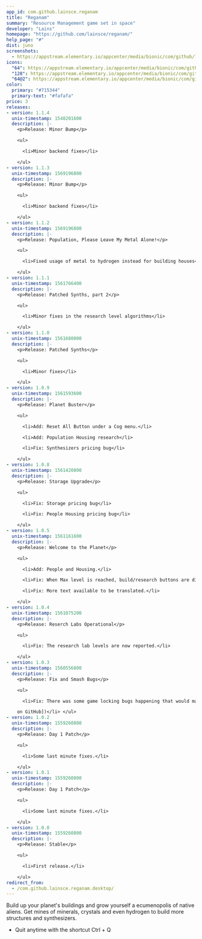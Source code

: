 ```yaml
---
app_id: com.github.lainsce.reganam
title: "Reganam"
summary: "Resource Management game set in space"
developer: "Lains"
homepage: "https://github.com/lainsce/reganam/"
help_page: "#"
dist: juno
screenshots:
  - https://appstream.elementary.io/appcenter/media/bionic/com/github/lainsce.reganam/5BCBB2BAB6B7BB1390C932F465E9A4CD/screenshots/image-1_orig.png
icons:
  "64": https://appstream.elementary.io/appcenter/media/bionic/com/github/lainsce.reganam/5BCBB2BAB6B7BB1390C932F465E9A4CD/icons/64x64/com.github.lainsce.reganam_com.github.lainsce.reganam.png
  "128": https://appstream.elementary.io/appcenter/media/bionic/com/github/lainsce.reganam/5BCBB2BAB6B7BB1390C932F465E9A4CD/icons/128x128/com.github.lainsce.reganam_com.github.lainsce.reganam.png
  "64@2": https://appstream.elementary.io/appcenter/media/bionic/com/github/lainsce.reganam/5BCBB2BAB6B7BB1390C932F465E9A4CD/icons/64x64@2/com.github.lainsce.reganam_com.github.lainsce.reganam.png
color:
  primary: "#715344"
  primary-text: "#fafafa"
price: 3
releases:
- version: 1.1.4
  unix-timestamp: 1548201600
  description: |-
    <p>Release: Minor Bump</p>

    <ul>

      <li>Minor backend fixes</li>

    </ul>
- version: 1.1.3
  unix-timestamp: 1569196800
  description: |-
    <p>Release: Minor Bump</p>

    <ul>

      <li>Minor backend fixes</li>

    </ul>
- version: 1.1.2
  unix-timestamp: 1569196800
  description: |-
    <p>Release: Population, Please Leave My Metal Alone!</p>

    <ul>

      <li>Fixed usage of metal to hydrogen instead for building houses</li>

    </ul>
- version: 1.1.1
  unix-timestamp: 1561766400
  description: |-
    <p>Release: Patched Synths, part 2</p>

    <ul>

      <li>Minor fixes in the research level algorithms</li>

    </ul>
- version: 1.1.0
  unix-timestamp: 1561680000
  description: |-
    <p>Release: Patched Synths</p>

    <ul>

      <li>Minor fixes</li>

    </ul>
- version: 1.0.9
  unix-timestamp: 1561593600
  description: |-
    <p>Release: Planet Buster</p>

    <ul>

      <li>Add: Reset All Button under a Cog menu.</li>

      <li>Add: Population Housing research</li>

      <li>Fix: Synthesizers pricing bug</li>

    </ul>
- version: 1.0.8
  unix-timestamp: 1561420800
  description: |-
    <p>Release: Storage Upgrade</p>

    <ul>

      <li>Fix: Storage pricing bug</li>

      <li>Fix: People Housing pricing bug</li>

    </ul>
- version: 1.0.5
  unix-timestamp: 1561161600
  description: |-
    <p>Release: Welcome to the Planet</p>

    <ul>

      <li>Add: People and Housing.</li>

      <li>Fix: When Max level is reached, build/research buttons are disabled.</li>

      <li>Fix: More text available to be translated.</li>

    </ul>
- version: 1.0.4
  unix-timestamp: 1561075200
  description: |-
    <p>Release: Reserch Labs Operational</p>

    <ul>

      <li>Fix: The research lab levels are now reported.</li>

    </ul>
- version: 1.0.3
  unix-timestamp: 1560556800
  description: |-
    <p>Release: Fix and Smash Bugs</p>

    <ul>

      <li>Fix: There was some game locking bugs happening that would make the game unplayable. (fixed by Kai Gillmann [Silberling

    on GitHub])</li> </ul>
- version: 1.0.2
  unix-timestamp: 1559260800
  description: |-
    <p>Release: Day 1 Patch</p>

    <ul>

      <li>Some last minute fixes.</li>

    </ul>
- version: 1.0.1
  unix-timestamp: 1559260800
  description: |-
    <p>Release: Day 1 Patch</p>

    <ul>

      <li>Some last minute fixes.</li>

    </ul>
- version: 1.0.0
  unix-timestamp: 1559260800
  description: |-
    <p>Release: Stable</p>

    <ul>

      <li>First release.</li>

    </ul>
redirect_from:
  - /com.github.lainsce.reganam.desktop/
---
```


<p>Build up your planet&apos;s buildings and grow yourself a ecumenopolis of native aliens. Get mines of minerals, crystals and even hydrogen to build more structures and synthesizers.</p>
<ul>
  <li>Quit anytime with the shortcut Ctrl + Q</li>
</ul>